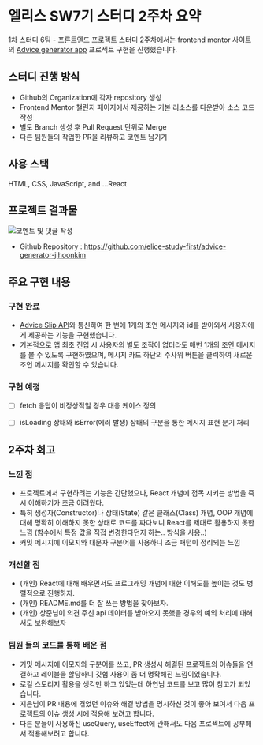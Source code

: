 # 엘리스 SW7기 스터디 2주차 요약
1차 스터디 6팀 - 프론트엔드 프로젝트 스터디 2주차에서는 frontend mentor 사이트의 [Advice generator app](https://www.frontendmentor.io/challenges/advice-generator-app-QdUG-13db) 프로젝트 구현을 진행했습니다.

## 스터디 진행 방식
 
- Github의 Organization에 각자 repository 생성
- Frontend Mentor 챌린지 페이지에서 제공하는 기본 리소스를 다운받아 소스 코드 작성
- 별도 Branch 생성 후 Pull Request 단위로 Merge
- 다른 팀원들의 작업한 PR을 리뷰하고 코멘트 남기기

## 사용 스택
HTML, CSS, JavaScript, and ...React

## 프로젝트 결과물

![코멘트 및 댓글 작성](https://github.com/elice-study-first/advice-generator-jihoonkim/raw/master/src/__resources/FE_challenge_advice_generator_app.gif)
- Github Repository : https://github.com/elice-study-first/advice-generator-jihoonkim
  
## 주요 구현 내용

### 구현 완료
-  [Advice Slip API](https://api.adviceslip.com/)와 통신하여 한 번에 1개의 조언 메시지와 id를 받아와서 사용자에게 제공하는 기능을 구현했습니다.
-  기본적으로 앱 최초 진입 시 사용자의 별도 조작이 없더라도 매번 1개의 조언 메시지를 볼 수 있도록 구현하였으며, 메시지 카드 하단의 주사위 버튼을 클릭하여 새로운 조언 메시지를 확인할 수 있습니다.

### 구현 예정
- [ ] fetch 응답이 비정상적일 경우 대응 케이스 정의
- [ ] isLoading 상태와 isError(에러 발생) 상태의 구분을 통한 메시지 표현 분기 처리


## 2주차 회고 

### 느낀 점
- 프로젝트에서 구현하려는 기능은 간단했으나, React 개념에 접목 시키는 방법을 즉시 이해하기가 조금 어려웠다.
- 특히 생성자(Constructor)나 상태(State) 같은 클래스(Class) 개념, OOP 개념에 대해 명확히 이해하지 못한 상태로 코드를 짜다보니 React를 제대로 활용하지 못한 느낌 (함수에서 특정 값을 직접 변경한다던지 하는.. 방식을 사용..)
- 커밋 메시지에 이모지와 대문자 구분어를 사용하니 조금 패턴이 정리되는 느낌
### 개선할 점
- (개인) React에 대해 배우면서도 프로그래밍 개념에 대한 이해도를 높이는 것도 병렬적으로 진행하자.
- (개인) README.md를 더 잘 쓰는 방법을 찾아보자.
- (개인) 상준님이 의견 주신 api 데이터를 받아오지 못했을 경우의 예외 처리에 대해서도 보완해보자
  
### 팀원 들의 코드를 통해 배운 점
- 커밋 메시지에 이모지와 구분어를 쓰고, PR 생성시 해결된 프로젝트의 이슈들을 연결하고 레이블을 할당하니 깃헙 사용이 좀 더 명확해진 느낌이었습니다.
- 로컬 스토리지 활용을 생각만 하고 있었는데 하연님 코드를 보고 많이 참고가 되었습니다.
- 지은님이 PR 내용에 겪었던 이슈와 해결 방법을 명시하신 것이 좋아 보여서 다음 프로젝트의 이슈 생성 시에 적용해 보려고 합니다.
- 다른 분들이 사용하신 useQuery, useEffect에 관해서도 다음 프로젝트에 공부해서 적용해보려고 합니다.